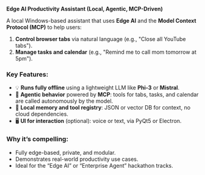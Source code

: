 **Edge AI Productivity Assistant (Local, Agentic, MCP-Driven)**

A local Windows-based assistant that uses **Edge AI** and the **Model Context Protocol (MCP)** to help users:

1. **Control browser tabs** via natural language (e.g., "Close all YouTube tabs").
2. **Manage tasks and calendar** (e.g., "Remind me to call mom tomorrow at 5pm").

### Key Features:

* 💡 **Runs fully offline** using a lightweight LLM like **Phi-3** or **Mistral**.
* 🧠 **Agentic behavior** powered by **MCP**: tools for tabs, tasks, and calendar are called autonomously by the model.
* 📂 **Local memory and tool registry**: JSON or vector DB for context, no cloud dependencies.
* 🖥️ **UI for interaction** (optional): voice or text, via PyQt5 or Electron.

### Why it’s compelling:

* Fully edge-based, private, and modular.
* Demonstrates real-world productivity use cases.
* Ideal for the “Edge AI” or “Enterprise Agent” hackathon tracks.